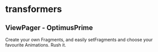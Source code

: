# transformers
## ViewPager - OptimusPrime 
Create your own Fragments, and easily setFragments and choose your favourite Animations. Rush it. 
